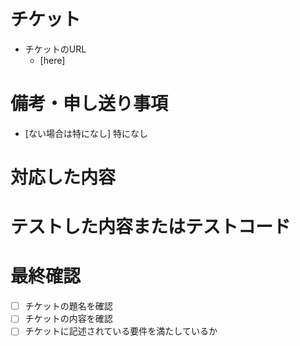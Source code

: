 # チケット
- チケットのURL
    - [here]

# 備考・申し送り事項
- [ない場合は特になし] 特になし

# 対応した内容


# テストした内容またはテストコード


# 最終確認
- [ ] チケットの題名を確認
- [ ] チケットの内容を確認
- [ ] チケットに記述されている要件を満たしているか
